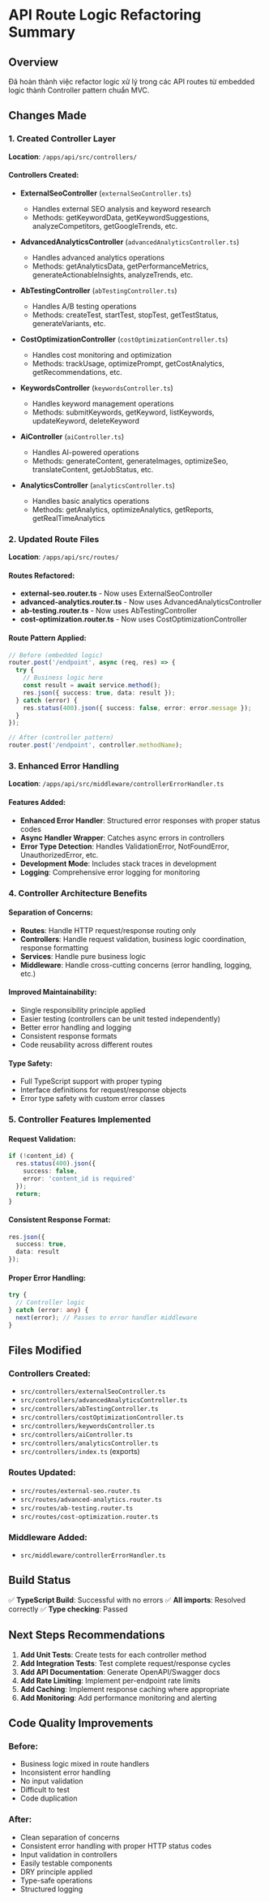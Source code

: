 # API Route Logic Refactoring Summary

## Overview
Đã hoàn thành việc refactor logic xử lý trong các API routes từ embedded logic thành Controller pattern chuẩn MVC.

## Changes Made

### 1. Created Controller Layer
**Location**: `/apps/api/src/controllers/`

#### Controllers Created:
- **ExternalSeoController** (`externalSeoController.ts`)
  - Handles external SEO analysis and keyword research
  - Methods: getKeywordData, getKeywordSuggestions, analyzeCompetitors, getGoogleTrends, etc.

- **AdvancedAnalyticsController** (`advancedAnalyticsController.ts`) 
  - Handles advanced analytics operations
  - Methods: getAnalyticsData, getPerformanceMetrics, generateActionableInsights, analyzeTrends, etc.

- **AbTestingController** (`abTestingController.ts`)
  - Handles A/B testing operations  
  - Methods: createTest, startTest, stopTest, getTestStatus, generateVariants, etc.

- **CostOptimizationController** (`costOptimizationController.ts`)
  - Handles cost monitoring and optimization
  - Methods: trackUsage, optimizePrompt, getCostAnalytics, getRecommendations, etc.

- **KeywordsController** (`keywordsController.ts`)
  - Handles keyword management operations
  - Methods: submitKeywords, getKeyword, listKeywords, updateKeyword, deleteKeyword

- **AiController** (`aiController.ts`)
  - Handles AI-powered operations
  - Methods: generateContent, generateImages, optimizeSeo, translateContent, getJobStatus, etc.

- **AnalyticsController** (`analyticsController.ts`)
  - Handles basic analytics operations
  - Methods: getAnalytics, optimizeAnalytics, getReports, getRealTimeAnalytics

### 2. Updated Route Files
**Location**: `/apps/api/src/routes/`

#### Routes Refactored:
- **external-seo.router.ts** - Now uses ExternalSeoController
- **advanced-analytics.router.ts** - Now uses AdvancedAnalyticsController  
- **ab-testing.router.ts** - Now uses AbTestingController
- **cost-optimization.router.ts** - Now uses CostOptimizationController

#### Route Pattern Applied:
```typescript
// Before (embedded logic)
router.post('/endpoint', async (req, res) => {
  try {
    // Business logic here
    const result = await service.method();
    res.json({ success: true, data: result });
  } catch (error) {
    res.status(400).json({ success: false, error: error.message });
  }
});

// After (controller pattern)
router.post('/endpoint', controller.methodName);
```

### 3. Enhanced Error Handling
**Location**: `/apps/api/src/middleware/controllerErrorHandler.ts`

#### Features Added:
- **Enhanced Error Handler**: Structured error responses with proper status codes
- **Async Handler Wrapper**: Catches async errors in controllers
- **Error Type Detection**: Handles ValidationError, NotFoundError, UnauthorizedError, etc.
- **Development Mode**: Includes stack traces in development
- **Logging**: Comprehensive error logging for monitoring

### 4. Controller Architecture Benefits

#### Separation of Concerns:
- **Routes**: Handle HTTP request/response routing only
- **Controllers**: Handle request validation, business logic coordination, response formatting
- **Services**: Handle pure business logic
- **Middleware**: Handle cross-cutting concerns (error handling, logging, etc.)

#### Improved Maintainability:
- Single responsibility principle applied
- Easier testing (controllers can be unit tested independently)
- Better error handling and logging
- Consistent response formats
- Code reusability across different routes

#### Type Safety:
- Full TypeScript support with proper typing
- Interface definitions for request/response objects
- Error type safety with custom error classes

### 5. Controller Features Implemented

#### Request Validation:
```typescript
if (!content_id) {
  res.status(400).json({
    success: false,
    error: 'content_id is required'
  });
  return;
}
```

#### Consistent Response Format:
```typescript
res.json({
  success: true,
  data: result
});
```

#### Proper Error Handling:
```typescript
try {
  // Controller logic
} catch (error: any) {
  next(error); // Passes to error handler middleware
}
```

## Files Modified

### Controllers Created:
- `src/controllers/externalSeoController.ts`
- `src/controllers/advancedAnalyticsController.ts`
- `src/controllers/abTestingController.ts`
- `src/controllers/costOptimizationController.ts`
- `src/controllers/keywordsController.ts`
- `src/controllers/aiController.ts`
- `src/controllers/analyticsController.ts`
- `src/controllers/index.ts` (exports)

### Routes Updated:
- `src/routes/external-seo.router.ts`
- `src/routes/advanced-analytics.router.ts`
- `src/routes/ab-testing.router.ts`
- `src/routes/cost-optimization.router.ts`

### Middleware Added:
- `src/middleware/controllerErrorHandler.ts`

## Build Status
✅ **TypeScript Build**: Successful with no errors
✅ **All imports**: Resolved correctly
✅ **Type checking**: Passed

## Next Steps Recommendations

1. **Add Unit Tests**: Create tests for each controller method
2. **Add Integration Tests**: Test complete request/response cycles
3. **Add API Documentation**: Generate OpenAPI/Swagger docs
4. **Add Rate Limiting**: Implement per-endpoint rate limits
5. **Add Caching**: Implement response caching where appropriate
6. **Add Monitoring**: Add performance monitoring and alerting

## Code Quality Improvements

### Before:
- Business logic mixed in route handlers
- Inconsistent error handling
- No input validation
- Difficult to test
- Code duplication

### After:
- Clean separation of concerns
- Consistent error handling with proper HTTP status codes
- Input validation in controllers
- Easily testable components
- DRY principle applied
- Type-safe operations
- Structured logging